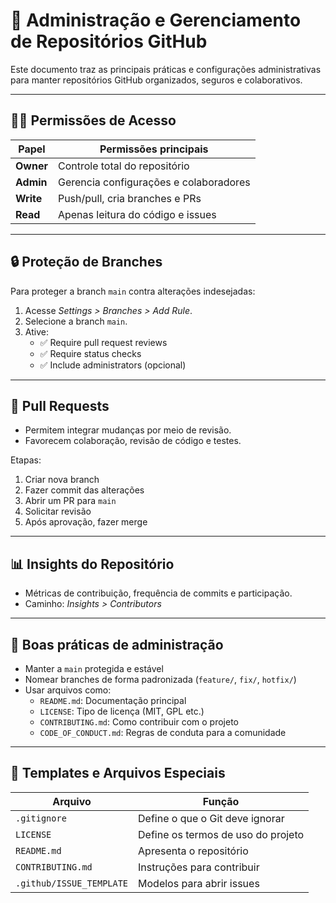 # 🔐 Administração e Gerenciamento de Repositórios GitHub

Este documento traz as principais práticas e configurações administrativas para manter repositórios GitHub organizados, seguros e colaborativos.

---

## 🧑‍💻 Permissões de Acesso

| Papel        | Permissões principais                      |
|--------------|--------------------------------------------|
| **Owner**    | Controle total do repositório              |
| **Admin**    | Gerencia configurações e colaboradores     |
| **Write**    | Push/pull, cria branches e PRs             |
| **Read**     | Apenas leitura do código e issues          |

---

## 🔒 Proteção de Branches

Para proteger a branch `main` contra alterações indesejadas:

1. Acesse *Settings > Branches > Add Rule*.
2. Selecione a branch `main`.
3. Ative:
   - ✅ Require pull request reviews
   - ✅ Require status checks
   - ✅ Include administrators (opcional)

---

## 🔄 Pull Requests

- Permitem integrar mudanças por meio de revisão.
- Favorecem colaboração, revisão de código e testes.

Etapas:
1. Criar nova branch
2. Fazer commit das alterações
3. Abrir um PR para `main`
4. Solicitar revisão
5. Após aprovação, fazer merge

---

## 📊 Insights do Repositório

- Métricas de contribuição, frequência de commits e participação.
- Caminho: *Insights > Contributors*

---

## 🧼 Boas práticas de administração

- Manter a `main` protegida e estável
- Nomear branches de forma padronizada (`feature/`, `fix/`, `hotfix/`)
- Usar arquivos como:
  - `README.md`: Documentação principal
  - `LICENSE`: Tipo de licença (MIT, GPL etc.)
  - `CONTRIBUTING.md`: Como contribuir com o projeto
  - `CODE_OF_CONDUCT.md`: Regras de conduta para a comunidade

---

## 📁 Templates e Arquivos Especiais

| Arquivo            | Função                                           |
|--------------------|--------------------------------------------------|
| `.gitignore`       | Define o que o Git deve ignorar                 |
| `LICENSE`          | Define os termos de uso do projeto              |
| `README.md`        | Apresenta o repositório                         |
| `CONTRIBUTING.md`  | Instruções para contribuir                      |
| `.github/ISSUE_TEMPLATE` | Modelos para abrir issues                 |
